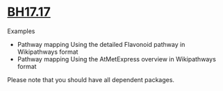 # [BH17.17](http://wiki.lifesciencedb.jp/mw/BH17.11)

Examples

- Pathway mapping Using the detailed Flavonoid pathway in Wikipathways format
- Pathway mapping Using the AtMetExpress overview in Wikipathways format

Please note that you should have all dependent packages.

